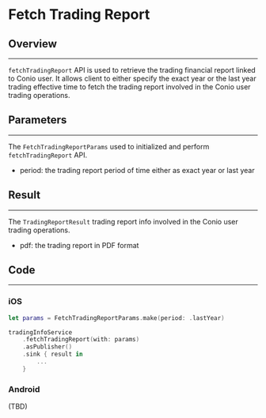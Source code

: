 # Fetch Trading Report

## Overview
---
`fetchTradingReport` API is used to retrieve the trading financial report linked to Conio user. It allows client to either specify the exact year or the last year trading effective time to fetch the trading report involved in the Conio user trading operations.

## Parameters
---
The `FetchTradingReportParams` used to initialized and perform `fetchTradingReport` API.

- period: the trading report period of time either as exact year or last year

## Result
---
The `TradingReportResult` trading report info involved in the Conio user trading operations.

- pdf: the trading report in PDF format

## Code
---

### iOS
```swift
let params = FetchTradingReportParams.make(period: .lastYear)

tradingInfoService
	.fetchTradingReport(with: params)
	.asPublisher()
	.sink { result in 
		...
	}
```

### Android
(TBD)